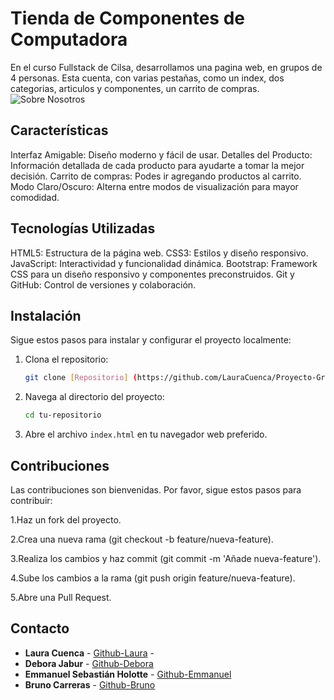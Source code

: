 # Tienda de Componentes de Computadora
En el curso Fullstack de Cilsa, desarrollamos una pagina web, en grupos de 4 personas. 
Esta cuenta, con varias pestañas, como un index, dos categorias, articulos y componentes, un carrito de compras.
![Sobre Nosotros](https://github.com/user-attachments/assets/3890396a-4502-4f92-9e3d-84453ee326c2)

## Características
Interfaz Amigable: Diseño moderno y fácil de usar.
Detalles del Producto: Información detallada de cada producto para ayudarte a tomar la mejor decisión.
Carrito de compras: Podes ir agregando productos al carrito.
Modo Claro/Oscuro: Alterna entre modos de visualización para mayor comodidad.

## Tecnologías Utilizadas
HTML5: Estructura de la página web.
CSS3: Estilos y diseño responsivo.
JavaScript: Interactividad y funcionalidad dinámica.
Bootstrap: Framework CSS para un diseño responsivo y componentes preconstruidos.
Git y GitHub: Control de versiones y colaboración.

## Instalación

Sigue estos pasos para instalar y configurar el proyecto localmente:

1. Clona el repositorio:
    ```bash
    git clone [Repositorio] (https://github.com/LauraCuenca/Proyecto-Grupo)
    ```
2. Navega al directorio del proyecto:

    ```bash
    cd tu-repositorio
    ```
3. Abre el archivo `index.html` en tu navegador web preferido.

## Contribuciones
Las contribuciones son bienvenidas. Por favor, sigue estos pasos para contribuir:

1.Haz un fork del proyecto.

2.Crea una nueva rama (git checkout -b feature/nueva-feature).

3.Realiza los cambios y haz commit (git commit -m 'Añade nueva-feature').

4.Sube los cambios a la rama (git push origin feature/nueva-feature).

5.Abre una Pull Request.

## Contacto

- **Laura Cuenca** - [Github-Laura](https://github.com/LauraCuenca) -
- **Debora Jabur** - [Github-Debora](https://github.com/DeboraJadur)
- **Emmanuel Sebastián Holotte** - [Github-Emmanuel](https://github.com/Gaz125) 
- **Bruno Carreras** - [Github-Bruno](https://github.com/BrunoCarreras)
